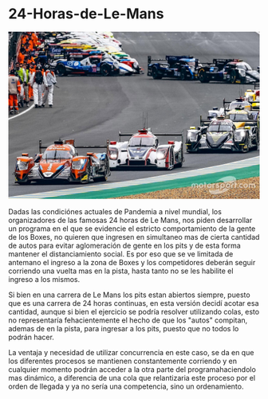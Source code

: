 # 24-Horas-de-Le-Mans

![LeMans](LeMans.jpg)

Dadas las condiciónes actuales de Pandemia a nivel mundial, los organizadores de las famosas 24 horas de Le Mans, nos piden desarrollar un programa en el que se evidencie el estricto comportamiento de la gente de los Boxes, no quieren que ingresen en simultaneo mas de cierta cantidad de autos para evitar aglomeración de gente en los pits y de esta forma mantener el distanciamiento social. Es por eso que se ve limitada de antemano el ingreso a la zona de Boxes y los competidores deberán seguir corriendo una vuelta mas en la pista, hasta tanto no se les habilite el ingreso a los mismos.

Si bien en una carrera de Le Mans los pits estan abiertos siempre, puesto que es una carrera de 24 horas continuas, en esta versión decidí acotar esa cantidad, aunque si bien el ejercicio se podría resolver utilizando colas, esto no representaría fehacientemente el hecho de que los "autos" compitan, ademas de en la pista, para ingresar a los pits, puesto que no todos lo podrán hacer. 

La ventaja y necesidad de utilizar concurrencia en este caso, se da en que los diferentes procesos se mantienen constantemente corriendo y en cualquier momento podrán acceder a la otra parte del programahaciendolo mas dinámico, a diferencia de una cola que relantizaria este proceso por el orden de llegada y ya no sería una competencia, sino un ordenamiento.
